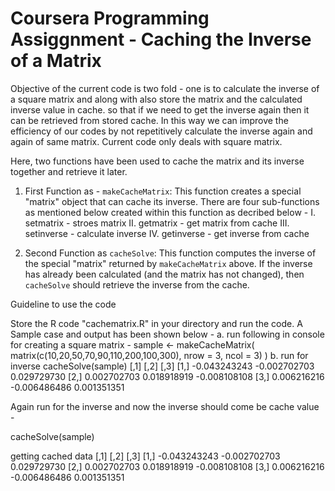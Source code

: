 # Coursera Programming Assiggnment - Caching the Inverse of a Matrix

Objective of the current code is two fold - one is to calculate the inverse of a square matrix and along with also store the matrix and the calculated inverse value in cache. so that if we need to get the inverse again then it can be retrieved from stored cache. In this way we can improve the efficiency of our codes by not repetitively calculate the inverse again and again of same matrix. Current code only deals with square matrix.

Here, two functions have been used to cache the matrix and its inverse together and retrieve it later.

1. First Function as - `makeCacheMatrix`: This function creates a special "matrix" object that can cache its inverse. There are four sub-functions as mentioned below created within this function as decribed below - 
I.   setmatrix  - stroes matrix
II.  getmatrix  - get matrix from cache
III. setinverse - calculate inverse
IV.  getinverse - get inverse from cache

2. Second Function as `cacheSolve`: This function computes the inverse of the special "matrix" returned by `makeCacheMatrix` above. If the inverse has already been calculated (and the matrix has not changed), then `cacheSolve` should retrieve the inverse from the cache.

Guideline to use the code

Store the R code "cachematrix.R" in your directory and run the code. A Sample case and output has been shown below - 
a. run following in console for creating a square matrix - 
sample <- makeCacheMatrix( matrix(c(10,20,50,70,90,110,200,100,300), nrow = 3, ncol = 3) )
b. run for inverse 
cacheSolve(sample)
                [,1]         [,2]         [,3]
        [1,] -0.043243243 -0.002702703  0.029729730
        [2,]  0.002702703  0.018918919 -0.008108108
        [3,]  0.006216216 -0.006486486  0.001351351

Again run for the inverse and now the inverse should come be cache value - 

cacheSolve(sample)

getting cached data
                     [,1]         [,2]         [,3]
        [1,] -0.043243243 -0.002702703  0.029729730
        [2,]  0.002702703  0.018918919 -0.008108108
        [3,]  0.006216216 -0.006486486  0.001351351
